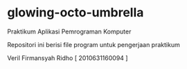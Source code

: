 # glowing-octo-umbrella
Praktikum Aplikasi Pemrograman Komputer

Repositori ini berisi file program untuk pengerjaan praktikum

Veril Firmansyah Ridho [ 2010631160094 ]
